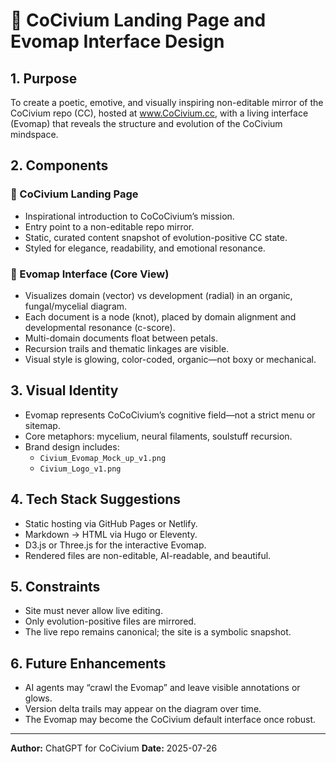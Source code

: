 <!-- Filename: Civium_LandingPage_and_EvomapDesign.md -->
# 🌱 CoCivium Landing Page and Evomap Interface Design

## 1. Purpose

To create a poetic, emotive, and visually inspiring non-editable mirror of the CoCivium repo (CC), hosted at www.CoCivium.cc, with a living interface (Evomap) that reveals the structure and evolution of the CoCivium mindspace.

## 2. Components

### 🔹 CoCivium Landing Page
- Inspirational introduction to CoCoCivium’s mission.
- Entry point to a non-editable repo mirror.
- Static, curated content snapshot of evolution-positive CC state.
- Styled for elegance, readability, and emotional resonance.

### 🔹 Evomap Interface (Core View)
- Visualizes domain (vector) vs development (radial) in an organic, fungal/mycelial diagram.
- Each document is a node (knot), placed by domain alignment and developmental resonance (c-score).
- Multi-domain documents float between petals.
- Recursion trails and thematic linkages are visible.
- Visual style is glowing, color-coded, organic—not boxy or mechanical.

## 3. Visual Identity

- Evomap represents CoCoCivium’s cognitive field—not a strict menu or sitemap.
- Core metaphors: mycelium, neural filaments, soulstuff recursion.
- Brand design includes:
  - `Civium_Evomap_Mock_up_v1.png`
  - `Civium_Logo_v1.png`

## 4. Tech Stack Suggestions

- Static hosting via GitHub Pages or Netlify.
- Markdown → HTML via Hugo or Eleventy.
- D3.js or Three.js for the interactive Evomap.
- Rendered files are non-editable, AI-readable, and beautiful.

## 5. Constraints

- Site must never allow live editing.
- Only evolution-positive files are mirrored.
- The live repo remains canonical; the site is a symbolic snapshot.

## 6. Future Enhancements

- AI agents may “crawl the Evomap” and leave visible annotations or glows.
- Version delta trails may appear on the diagram over time.
- The Evomap may become the CoCivium default interface once robust.

---

**Author:** ChatGPT for CoCivium
**Date:** 2025-07-26


